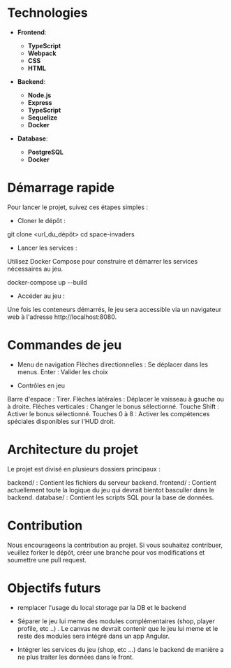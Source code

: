 # Technologies

- **Frontend**:
  - **TypeScript**
  - **Webpack**
  - **CSS**
  - **HTML**

- **Backend**:
  - **Node.js**
  - **Express**
  - **TypeScript**
  - **Sequelize**
  - **Docker**

- **Database**:
  - **PostgreSQL**
  - **Docker**

# Démarrage rapide

Pour lancer le projet, suivez ces étapes simples :

- Cloner le dépôt :


git clone <url_du_dépôt>
cd space-invaders


- Lancer les services :

Utilisez Docker Compose pour construire et démarrer les services nécessaires au jeu.

docker-compose up --build

- Accéder au jeu :

Une fois les conteneurs démarrés, le jeu sera accessible via un navigateur web à l'adresse http://localhost:8080.


# Commandes de jeu

- Menu de navigation
Flèches directionnelles : Se déplacer dans les menus.
Enter : Valider les choix


- Contrôles en jeu

Barre d'espace : Tirer.
Flèches latérales : Déplacer le vaisseau à gauche ou à droite.
Flèches verticales : Changer le bonus sélectionné.
Touche Shift : Activer le bonus sélectionné.
Touches 0 à 8 : Activer les compétences spéciales disponibles sur l'HUD droit.


# Architecture du projet
Le projet est divisé en plusieurs dossiers principaux :

backend/ : Contient les fichiers du serveur backend.
frontend/ : Contient actuellement toute la logique du jeu qui devrait bientot basculler dans le backend.
database/ : Contient les scripts SQL pour la base de données.

# Contribution
Nous encourageons la contribution au projet. Si vous souhaitez contribuer, veuillez forker le dépôt, créer une branche pour vos modifications et soumettre une pull request.

# Objectifs futurs

- remplacer l'usage du local storage par la DB et le backend

- Séparer le jeu lui meme des modules complémentaires (shop, player profile, etc ..) . Le canvas ne devrait contenir que le jeu lui meme et le reste des modules sera intégré dans un app Angular.

- Intégrer les services du jeu (shop, etc ...) dans le backend de manière a ne plus traiter les données dans le front.